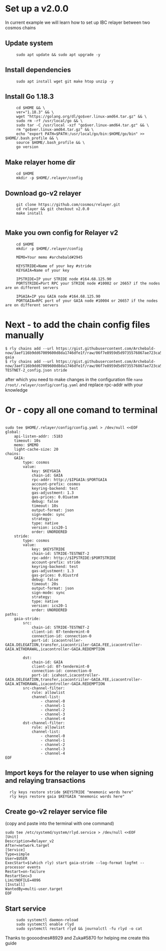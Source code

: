 # Set up a v2.0.0

In current example we will learn how to set up IBC relayer between two cosmos chains

## Update system
```
     sudo apt update && sudo apt upgrade -y
```

## Install dependencies
```
     sudo apt install wget git make htop unzip -y
```
## Install Go 1.18.3
```
     cd $HOME && \
     ver="1.18.3" && \
     wget "https://golang.org/dl/go$ver.linux-amd64.tar.gz" && \
     sudo rm -rf /usr/local/go && \
     sudo tar -C /usr/local -xzf "go$ver.linux-amd64.tar.gz" && \
     rm "go$ver.linux-amd64.tar.gz" && \
     echo "export PATH=$PATH:/usr/local/go/bin:$HOME/go/bin" >> $HOME/.bash_profile && \
     source $HOME/.bash_profile && \
     go version
```
## Make relayer home dir
```
     cd $HOME
     mkdir -p $HOME/.relayer/config
```

## Download go-v2 relayer
```
     git clone https://github.com/cosmos/relayer.git
     cd relayer && git checkout v2.0.0
     make install
 
```
## Make you own config for Relayer v2
```
     cd $HOME
     mkdir -p $HOME/.relayer/config
     
     MEMO=Your memo #archebald#2945
     
     KEYSTRIDE=Name of your key #stride
     KEYGAIA=Name of your key
     
     IPSTRIDE=IP your STRIDE node #164.68.125.90
     PORTSTRIDE=Port RPC your STRIDE node #10002 or 26657 if the nodes are on different servers

     IPGAIA=IP you GAIA node #164.68.125.90
     PORTGAIA=RPC port of your GAIA node #10004 or 26657 if the nodes are on different servers
```

# Next - to add the chain config files manually
```
$ rly chains add --url https://gist.githubusercontent.com/Archebald-now/3aef116b9dd67009600d8da1746dfe1f/raw/06f7e8959d5d9735576867ae723ca5c35f485aed/GAIA_config.json gaia
$ rly chains add --url https://gist.githubusercontent.com/Archebald-now/3aef116b9dd67009600d8da1746dfe1f/raw/06f7e8959d5d9735576867ae723ca5c35f485aed/STRIDE-TESTNET-2_config.json stride
```
after which you need to make changes in the configuration file
```nano /root/.relayer/config/config.yaml```
and replace rpc-addr with your knowledge

# Or  - copy all one comand to terminal
```

sudo tee $HOME/.relayer/config/config.yaml > /dev/null <<EOF
global:
    api-listen-addr: :5183
    timeout: 10s
    memo: $MEMO
    light-cache-size: 20
chains:
    GAIA:
        type: cosmos
        value:
            key: $KEYGAIA
            chain-id: GAIA
            rpc-addr: http://$IPGAIA:$PORTGAIA
            account-prefix: cosmos
            keyring-backend: test
            gas-adjustment: 1.3
            gas-prices: 0.01uatom
            debug: false
            timeout: 10s
            output-format: json
            sign-mode: sync
            strategy:
            type: native
            version: ics20-1
            order: UNORDERED
    stride:
        type: cosmos
        value:
            key: $KEYSTRIDE
            chain-id: STRIDE-TESTNET-2
            rpc-addr: http://$IPSTRIDE:$PORTSTRIDE
            account-prefix: stride
            keyring-backend: test
            gas-adjustment: 1.3
            gas-prices: 0.01ustrd
            debug: false
            timeout: 20s
            output-format: json
            sign-mode: sync
            strategy:
            type: native
            version: ics20-1
            order: UNORDERED
paths:
    gaia-stride:
        src:
            chain-id: STRIDE-TESTNET-2
            client-id: 07-tendermint-0
            connection-id: connection-0
            port-id: icacontroller-GAIA.DELEGATION,transfer,icacontriiler-GAIA.FEE,icacontroller-GAIA.WITHDRAWAL,icacontroller-GAIA.REDEMPTION
  
        dst:
            chain-id: GAIA
            client-id: 07-tendermint-0
            connection-id: connection-0
            port-id: icahost,icacontroller-GAIA.DELEGATION,transfer,icacontriiler-GAIA.FEE,icacontroller-GAIA.WITHDRAWAL,icacontroller-GAIA.REDEMPTION
        src-channel-filter:
            rule: allowlist
            channel-list:
                - channel-0 
                - channel-1 
                - channel-2 
                - channel-3 
                - channel-4 
        dst-channel-filter:
            rule: allowlist
            channel-list:
                - channel-0 
                - channel-1 
                - channel-2 
                - channel-3 
                - channel-4
EOF
```

## Import  keys for the relayer to use when signing and relaying transactions
   ```
     rly keys restore stride $KEYSTRIDE "mnemonic words here"
     rly keys restore gaia $KEYGAIA "mnemonic words here"
   ```
## Create go-v2 relayer service file
 (copy and paste into the terminal with one command)
```
sudo tee /etc/systemd/system/rlyd.service > /dev/null <<EOF
[Unit]
Description=Relayer_v2
After=network.target
[Service]
Type=simple
User=$USER
ExecStart=$(which rly) start gaia-stride --log-format logfmt --processor events
Restart=on-failure
RestartSec=3
LimitNOFILE=4096
[Install]
WantedBy=multi-user.target
EOF
```

## Start service
```
     sudo systemctl daemon-reload
     sudo systemctl enable rlyd
     sudo systemctl restart rlyd && journalctl -fu rlyd -o cat
```


Thanks to goooodnes#8929 and Zuka#5870 for helping me create this guide
<br>
